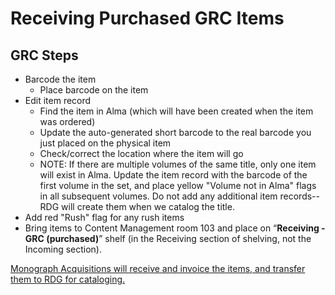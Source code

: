 # Receiving Purchased GRC Items

## GRC Steps <a href="#docs-internal-guid-bf8da6fd-7fff-aa97-d0f9-9276637464f9" id="docs-internal-guid-bf8da6fd-7fff-aa97-d0f9-9276637464f9"></a>

* Barcode the item
  * Place barcode on the item
* Edit item record
  * Find the item in Alma (which will have been created when the item was ordered)
  * Update the auto-generated short barcode to the real barcode you just placed on the physical item
  * Check/correct the location where the item will go
  * NOTE: If there are multiple volumes of the same title, only one item will exist in Alma. Update the item record with the barcode of the first volume in the set, and place yellow "Volume not in Alma" flags in all subsequent volumes. Do not add any additional item records--RDG will create them when we catalog the title.
* Add red "Rush" flag for any rush items
* Bring items to Content Management room 103 and place on “**Receiving - GRC (purchased)**” shelf (in the Receiving section of shelving, not the Incoming section).

[Monograph Acquisitions will receive and invoice the items, and transfer them to RDG for cataloging.](../../content-management-processes/acquisitions/receiving/receiving-items-from-spec-and-grc.md)
